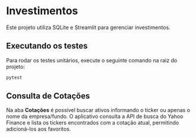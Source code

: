 # Investimentos

Este projeto utiliza SQLite e Streamlit para gerenciar investimentos.

## Executando os testes

Para rodar os testes unitários, execute o seguinte comando na raiz do projeto:

```bash
pytest
```

## Consulta de Cotações

Na aba **Cotações** é possível buscar ativos informando o ticker ou apenas o
nome da empresa/fundo. O aplicativo consulta a API de busca do Yahoo Finance e
lista os tickers encontrados com a cotação atual, permitindo adicioná-los aos
favoritos.
